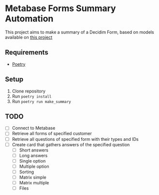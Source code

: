 # Metabase Forms Summary Automation
This project aims to make a summary of a Decidim Form, based on models available on [this project](https://github.com/OpenSourcePolitics/metabase_automation/)

## Requirements
- [Poetry](https://python-poetry.org/)

## Setup
1. Clone repository
2. Run `poetry install`
3. Run `poetry run make_summary`

## TODO
- [ ] Connect to Metabase
- [ ] Retrieve all forms of specified customer
- [ ] Retrieve all questions of specified form with their types and IDs
- [ ] Create card that gathers answers of the specified question
    - [ ] Short answers
    - [ ] Long answers
    - [ ] Single option
    - [ ] Multiple option
    - [ ] Sorting
    - [ ] Matrix simple
    - [ ] Matrix multiple
    - [ ] Files